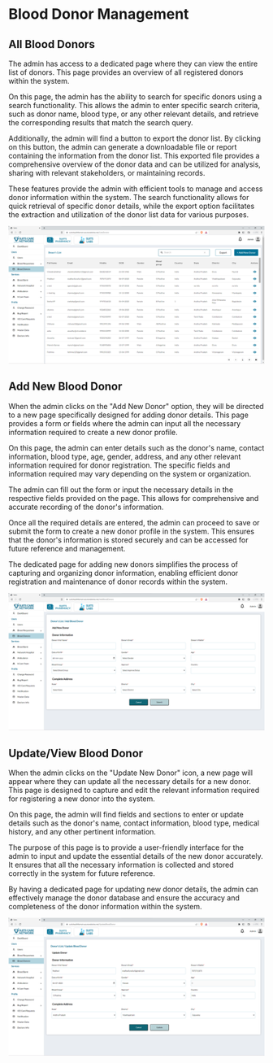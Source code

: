 # Blood Donor Management

## All Blood Donors

The admin has access to a dedicated page where they can view the entire list of donors. This page provides an overview of all registered donors within the system.

On this page, the admin has the ability to search for specific donors using a search functionality. This allows the admin to enter specific search criteria, such as donor name, blood type, or any other relevant details, and retrieve the corresponding results that match the search query.

Additionally, the admin will find a button to export the donor list. By clicking on this button, the admin can generate a downloadable file or report containing the information from the donor list. This exported file provides a comprehensive overview of the donor data and can be utilized for analysis, sharing with relevant stakeholders, or maintaining records.

These features provide the admin with efficient tools to manage and access donor information within the system. The search functionality allows for quick retrieval of specific donor details, while the export option facilitates the extraction and utilization of the donor list data for various purposes.

![Logo](./images/admin/users/blood-donor.png)

## Add New Blood Donor

When the admin clicks on the "Add New Donor" option, they will be directed to a new page specifically designed for adding donor details. This page provides a form or fields where the admin can input all the necessary information required to create a new donor profile.

On this page, the admin can enter details such as the donor's name, contact information, blood type, age, gender, address, and any other relevant information required for donor registration. The specific fields and information required may vary depending on the system or organization.

The admin can fill out the form or input the necessary details in the respective fields provided on the page. This allows for comprehensive and accurate recording of the donor's information.

Once all the required details are entered, the admin can proceed to save or submit the form to create a new donor profile in the system. This ensures that the donor's information is stored securely and can be accessed for future reference and management.

The dedicated page for adding new donors simplifies the process of capturing and organizing donor information, enabling efficient donor registration and maintenance of donor records within the system.

![Logo](./images/admin/users/blood-donor-add.png)

## Update/View Blood Donor

When the admin clicks on the "Update New Donor" icon, a new page will appear where they can update all the necessary details for a new donor. This page is designed to capture and edit the relevant information required for registering a new donor into the system.

On this page, the admin will find fields and sections to enter or update details such as the donor's name, contact information, blood type, medical history, and any other pertinent information.

The purpose of this page is to provide a user-friendly interface for the admin to input and update the essential details of the new donor accurately. It ensures that all the necessary information is collected and stored correctly in the system for future reference.

By having a dedicated page for updating new donor details, the admin can effectively manage the donor database and ensure the accuracy and completeness of the donor information within the system.

![Logo](./images/admin/users/blood-donor-up.png)
